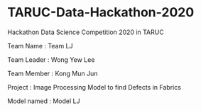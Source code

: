 # TARUC-Data-Hackathon-2020
Hackathon Data Science Competition 2020 in TARUC

Team Name : Team LJ

Team Leader : Wong Yew Lee

Team Member : Kong Mun Jun

Project : Image Processing Model to find Defects in Fabrics

Model named : Model LJ
